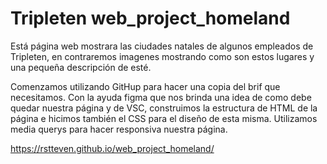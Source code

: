 # Tripleten web_project_homeland

Está página web mostrara las ciudades natales de algunos empleados de Tripleten, en contraremos imagenes mostrando como son estos lugares y una pequeña descripción de esté.

Comenzamos utilizando GitHup para hacer una copia del brif que necesitamos.
Con la ayuda figma que nos brinda una idea de como debe quedar nuestra página y de VSC, construimos la estructura de HTML de la página e hicimos también el CSS para el diseño de esta misma. Utilizamos media querys para hacer responsiva nuestra página.

https://rstteven.github.io/web_project_homeland/
